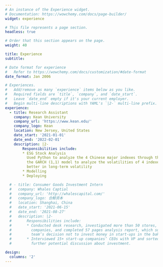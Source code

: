 ```yaml
---
# An instance of the Experience widget.
# Documentation: https://wowchemy.com/docs/page-builder/
widget: experience

# This file represents a page section.
headless: true

# Order that this section appears on the page.
weight: 40

title: Experience
subtitle:

# Date format for experience
#   Refer to https://wowchemy.com/docs/customization/#date-format
date_format: Jan 2006

# Experiences.
#   Add/remove as many `experience` items below as you like.
#   Required fields are `title`, `company`, and `date_start`.
#   Leave `date_end` empty if it's your current employer.
#   Begin multi-line descriptions with YAML's `|2-` multi-line prefix.
experience:
  - title: Research Assistant
    company: Kean University
    company_url: 'https://www.kean.edu/'
    company_logo: Kean
    location: New Jersey, United States
    date_start: '2021-01-01'
    date_end: '2022-02-01'
    description: |2-
        Responsibilities include:
        * ESG Stock Analysis
          Used Python to analyze the 4 Chinese major indexes through the Tushare API interface and built
          the GARCH (1,1) model to analyze the volatilities of 4 indexes, proving that ESG can’t perform 
          better in long-term volatility
        * Modelling
        * Deploying

  # - title: Consumer Goods Investment Intern
  #   company: Whales Captial
  #   company_url: 'http://whalescapital.com/'
  #   company_logo: 合鲸资本
  #   location: Shanghai, China
  #   date_start: '2021-06-15'
  #   date_end: '2021-08-27'
  #   description: |2-
  #       Responsibilities include:
  #       * Conducted desk research, investigated more than 50 stores, analyzed the profit model of 
  #         companies, and completed 57 pages analysis report, which supported the whole investment 
  #         team’s decision not to invest money in start-ups in the bakery industry in China
  #       * Interviewed 15+ start-up companies’ CEOs with VP and sorted out meeting minutes to facilitate 
  #         further potential discussion about investment.

design:
  columns: '2'
---
```

